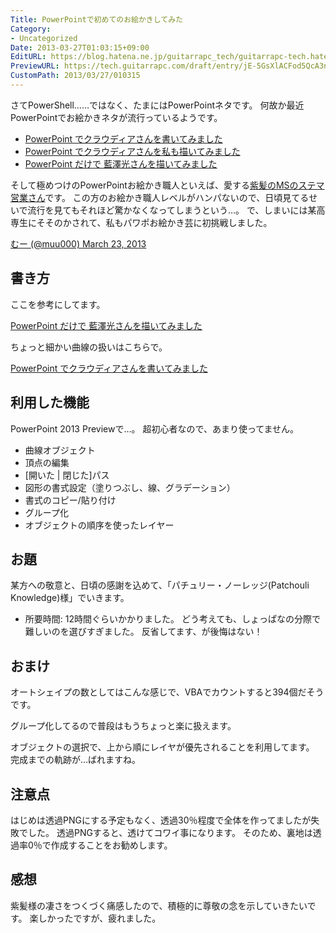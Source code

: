 ```yaml
---
Title: PowerPointで初めてのお絵かきしてみた
Category:
- Uncategorized
Date: 2013-03-27T01:03:15+09:00
EditURL: https://blog.hatena.ne.jp/guitarrapc_tech/guitarrapc-tech.hatenablog.com/atom/entry/6802418398340423944
PreviewURL: https://tech.guitarrapc.com/draft/entry/jE-5GsXlACFod5QcA3nu-yGgoVs
CustomPath: 2013/03/27/010315
---
```


<!--
Date: 2013-03-27T01:03:15+09:00
URL: https://tech.guitarrapc.com/entry/2013/03/27/010315
-->

さてPowerShell……ではなく、たまにはPowerPointネタです。 何故か最近PowerPointでお絵かきネタが流行っているようです。

* [PowerPoint でクラウディアさんを書いてみました](http://engineermemo.wordpress.com/2013/03/20/powerpoint-でクラウディアさんを書いてみました/)
* [PowerPoint でクラウディアさんを私も描いてみました](http://blogs.msdn.com/b/shintak/archive/2013/03/22/10404416.aspx)
* [PowerPoint だけで 藍澤光さんを描いてみました](http://blogs.msdn.com/b/shintak/archive/2013/03/26/10405312.aspx?utm_medium=twitter&amp;utm_source=twitterfeed)

そして極めつけのPowerPointお絵かき職人といえば、愛する[紫髪のMSのステマ営業さん](https://twitter.com/Grabacr07)です。 この方のお絵かき職人レベルがハンパないので、日頃見てるせいで流行を見てもそれほど驚かなくなってしまうという…。 で、しまいには某高専生にそそのかされて、私もパワポお絵かき芸に初挑戦しました。

[むー (@muu000) March 23, 2013](https://twitter.com/muu000/status/315454004815609857)

## 書き方

ここを参考にしてます。

[PowerPoint だけで 藍澤光さんを描いてみました](http://blogs.msdn.com/b/shintak/archive/2013/03/26/10405312.aspx?utm_medium=twitter&amp;utm_source=twitterfeed)

ちょっと細かい曲線の扱いはこちらで。

[PowerPoint でクラウディアさんを書いてみました](http://engineermemo.wordpress.com/2013/03/20/powerpoint-でクラウディアさんを書いてみました/)

## 利用した機能

PowerPoint 2013 Previewで…。 超初心者なので、あまり使ってません。

- 曲線オブジェクト
- 頂点の編集
- [開いた | 閉じた]パス
- 図形の書式設定（塗りつぶし、線、グラデーション）
- 書式のコピー/貼り付け
- グループ化
- オブジェクトの順序を使ったレイヤー

## お題

某方への敬意と、日頃の感謝を込めて、「パチュリー・ノーレッジ(Patchouli Knowledge)様」でいきます。

* 所要時間: 12時間ぐらいかかりました。 どう考えても、しょっぱなの分際で難しいのを選びすぎました。 反省してます、が後悔はない！

## おまけ

オートシェイプの数としてはこんな感じで、VBAでカウントすると394個だそうです。

グループ化してるので普段はもうちょっと楽に扱えます。

オブジェクトの選択で、上から順にレイヤが優先されることを利用してます。
完成までの軌跡が…ばれますね。

## 注意点

はじめは透過PNGにする予定もなく、透過30％程度で全体を作ってましたが失敗でした。 透過PNGすると、透けてコワイ事になります。 そのため、裏地は透過率0％で作成することをお勧めします。

## 感想

紫髪様の凄さをつくづく痛感したので、積極的に尊敬の念を示していきたいです。
楽しかったですが、疲れました。
